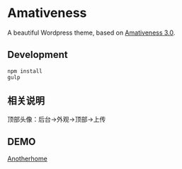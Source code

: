 # Amativeness

A beautiful Wordpress theme, based on [Amativeness 3.0](http://azfashao.com/amativeness3-0/).

## Development

```
npm install
gulp
```

## 相关说明

顶部头像：后台->外观->顶部->上传

## DEMO

[Anotherhome](http://www.anotherhome.net)


